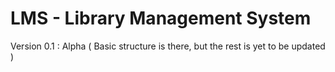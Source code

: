 # LMS - Library Management System

Version 0.1 : Alpha 
( Basic structure is there, but the rest is yet to be updated )
